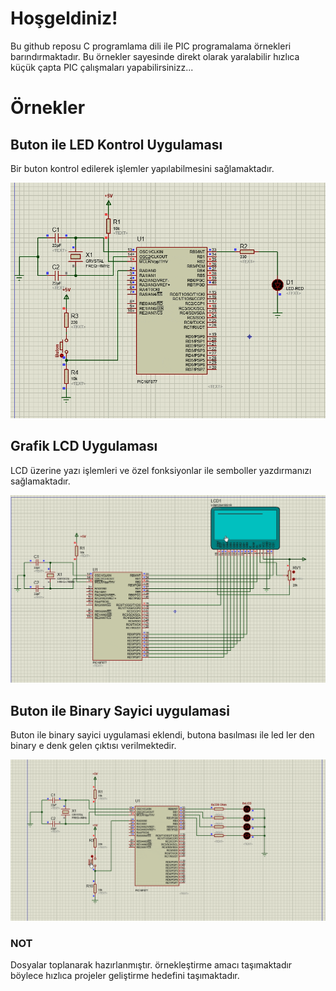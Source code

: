 # Hoşgeldiniz!

Bu github reposu C programlama dili ile PIC programalama örnekleri barındırmaktadır.
Bu örnekler sayesinde direkt olarak yaralabilir hızlıca küçük çapta PIC çalışmaları yapabilirsinizz...


# 

# Örnekler

## Buton ile LED Kontrol Uygulaması

Bir buton kontrol edilerek işlemler yapılabilmesini sağlamaktadır.

![image1](master/../buton_ile_led_kontrol_uygulamasi/gif.gif)

## Grafik LCD Uygulaması

LCD üzerine yazı işlemleri ve özel fonksiyonlar ile semboller yazdırmanızı sağlamaktadır.

![image2](master/../grafik_lcd_uygulamasi/gif.gif)

## Buton ile Binary Sayici uygulamasi

Buton ile binary sayici uygulamasi eklendi, butona basılması ile led ler den binary e denk gelen çıktısı
 verilmektedir.

![image3](master/../buton_ile_bcd_sayici_uygulmasi/gif.gif)

### NOT

Dosyalar toplanarak hazırlanmıştır. örnekleştirme amacı taşımaktadır böylece hızlıca projeler geliştirme hedefini taşımaktadır.